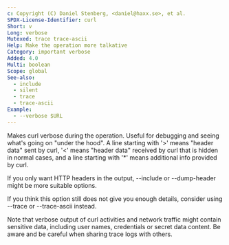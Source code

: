 ```yaml
---
c: Copyright (C) Daniel Stenberg, <daniel@haxx.se>, et al.
SPDX-License-Identifier: curl
Short: v
Long: verbose
Mutexed: trace trace-ascii
Help: Make the operation more talkative
Category: important verbose
Added: 4.0
Multi: boolean
Scope: global
See-also:
  - include
  - silent
  - trace
  - trace-ascii
Example:
  - --verbose $URL
---
```


Makes curl verbose during the operation. Useful for debugging and seeing
what's going on "under the hood". A line starting with '>' means "header data"
sent by curl, '<' means "header data" received by curl that is hidden in
normal cases, and a line starting with '*' means additional info provided by
curl.

If you only want HTTP headers in the output, --include or --dump-header might
be more suitable options.

If you think this option still does not give you enough details, consider using
--trace or --trace-ascii instead.

Note that verbose output of curl activities and network traffic might contain
sensitive data, including user names, credentials or secret data content. Be
aware and be careful when sharing trace logs with others.
